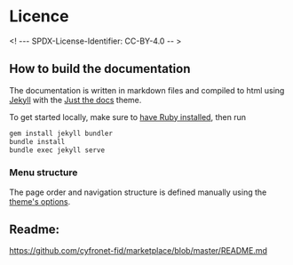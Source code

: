 # Licence

<! --- SPDX-License-Identifier: CC-BY-4.0  -- >

## How to build the documentation

The documentation is written in markdown files and compiled to html using [Jekyll](https://jekyllrb.com)
with the [Just the docs](https://github.com/pmarsceill/just-the-docs) theme.

To get started locally, make sure to [have Ruby installed](https://jekyllrb.com/docs/installation/), then run

```bash
gem install jekyll bundler
bundle install
bundle exec jekyll serve
```

### Menu structure

The page order and navigation structure is defined manually using
the [theme's options](https://pmarsceill.github.io/just-the-docs/docs/navigation-structure/).

## Readme:
https://github.com/cyfronet-fid/marketplace/blob/master/README.md
